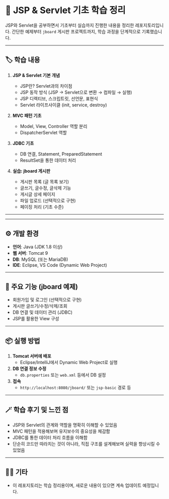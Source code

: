 # 🌱 JSP & Servlet 기초 학습 정리

JSP와 Servlet을 공부하면서 기초부터 실습까지 진행한 내용을 정리한 레포지토리입니다. 간단한 예제부터 `jboard` 게시판 프로젝트까지, 학습 과정을 단계적으로 기록했습니다.

---

## 🏷️ 학습 내용

1. **JSP & Servlet 기본 개념**
   - JSP란? Servlet과의 차이점
   - JSP 동작 방식 (JSP → Servlet으로 변환 → 컴파일 → 실행)
   - JSP 디렉티브, 스크립트릿, 선언문, 표현식
   - Servlet 라이프사이클 (init, service, destroy)

2. **MVC 패턴 기초**
   - Model, View, Controller 역할 분리
   - DispatcherServlet 역할

3. **JDBC 기초**
   - DB 연결, Statement, PreparedStatement
   - ResultSet을 통한 데이터 처리

4. **실습: jboard 게시판**
   - 게시판 목록 (글 목록 보기)
   - 글쓰기, 글수정, 글삭제 기능
   - 게시글 상세 페이지
   - 파일 업로드 (선택적으로 구현)
   - 페이징 처리 (기초 수준)

---


---

## ⚙️ 개발 환경

- **언어**: Java (JDK 1.8 이상)
- **웹 서버**: Tomcat 9
- **DB**: MySQL (또는 MariaDB)
- **IDE**: Eclipse, VS Code (Dynamic Web Project)

---

## 📌 주요 기능 (jboard 예제)

- 회원가입 및 로그인 (선택적으로 구현)
- 게시판 글쓰기/수정/삭제/조회
- DB 연결 및 데이터 관리 (JDBC)
- JSP를 활용한 View 구성

---

## 📦 실행 방법

1. **Tomcat 서버에 배포**
   - Eclipse/IntelliJ에서 Dynamic Web Project로 실행
2. **DB 연결 정보 수정**
   - `db.properties` 또는 `web.xml` 등에서 DB 설정
3. **접속**
   - `http://localhost:8080/jboard/` 또는 `jsp-basic` 경로 등

---

## 🪄 학습 후기 및 느낀 점

- JSP와 Servlet의 관계와 역할을 명확히 이해할 수 있었음
- MVC 패턴을 적용해보며 유지보수의 중요성을 체감함
- JDBC를 통한 데이터 처리 흐름을 이해함
- 단순히 코드만 따라치는 것이 아니라, 직접 구조를 설계해보며 실력을 향상시킬 수 있었음

---

## 🙋‍♀️ 기타

- 이 레포지토리는 학습 정리용이며, 새로운 내용이 있으면 계속 업데이트 예정입니다.


